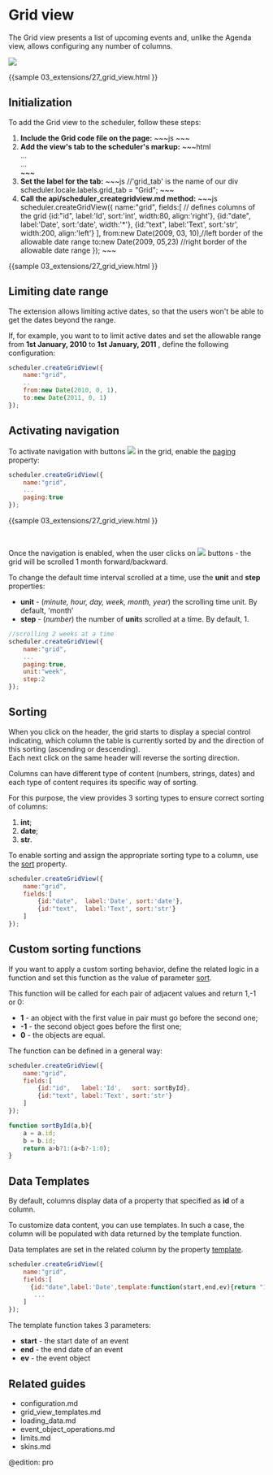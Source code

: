  Grid view 
==============

The Grid view presents a list of upcoming events and, unlike the Agenda view, allows configuring any number of columns.

<img src="grid_view.png"/>

{{sample
	03_extensions/27_grid_view.html
}}

Initialization
---------------------
To add the Grid view to the scheduler, follow these steps:

<ol>
	<li><b>Include the Grid code file on the page:</b>
~~~js
<script src="ext/dhtmlxscheduler_grid_view.js"></script>
~~~
    </li>
    <li> <b>Add the view's tab to the scheduler's markup:</b>
~~~html
<div id="scheduler_here" class="dhx_cal_container" ...>
	<div class="dhx_cal_navline">
	   ...
	   <div class="dhx_cal_tab" name="grid_tab" style="right:300px;"></div>
    </div>
	...	
</div>
~~~
	</li>
    <li><b>Set the label for the tab:</b>
~~~js
//'grid_tab' is the name of our div
scheduler.locale.labels.grid_tab = "Grid";
~~~
	</li>
    <li> <b>Call the api/scheduler_creategridview.md method:</b> 
~~~js
scheduler.createGridView({
       name:"grid",
       fields:[    // defines columns of the grid
             {id:"id",   label:'Id',   sort:'int',  width:80,  align:'right'},
             {id:"date", label:'Date', sort:'date', width:'*'},
             {id:"text", label:'Text', sort:'str',  width:200, align:'left'}
       ],
       from:new Date(2009, 03, 10),//left border of the allowable date range
       to:new Date(2009, 05,23)    //right border of the allowable date range
});
~~~
	</li>
</ol>

{{sample
	03_extensions/27_grid_view.html
}}



Limiting date range
--------------------------
The extension allows limiting active dates, so that the users won't be able to get the dates beyond the range. 

If, for example, you want to to limit active dates and set the allowable range from **1st January, 2010** to **1st January, 2011** , define the following configuration:


~~~js
scheduler.createGridView({
 	name:"grid",
    ..
    from:new Date(2010, 0, 1),
    to:new Date(2011, 0, 1)
});

~~~

Activating navigation
-----------------------------------------
To activate navigation with buttons <img src="navigation_buttons.png"/> in the grid, enable the [paging](api/scheduler_creategridview.md) property:


~~~js
scheduler.createGridView({
    name:"grid",
	...
	paging:true
});
~~~
{{sample
03_extensions/27_grid_view.html
}}

<br>

Once the navigation is enabled, when the user clicks on  <img src="navigation_buttons.png"/>  buttons - 
the grid will be scrolled 1 month forward/backward. 


To change the default time interval scrolled at a time, use the **unit** and **step** properties:

- **unit** - (<i>minute, hour, day, week, month, year</i>) the scrolling time unit. By default, 'month'
- **step** - (<i>number</i>) the number of **unit**s scrolled at a time. By default, 1. 


~~~js
//scrolling 2 weeks at a time
scheduler.createGridView({
    name:"grid",
	...
	paging:true,
    unit:"week",
    step:2
});
~~~

Sorting
---------------------------
When you click on the header, the grid starts to display a special control indicating, which column the table is currently sorted by and the direction of this sorting (ascending or descending).<br>
Each next click on the same header will reverse the sorting direction.

Columns can have different type of content (numbers, strings, dates) and each type of content requires its specific way of sorting.

For this purpose, the view provides 3 sorting types to ensure correct sorting of columns:

1. **int**;
2. **date**;
3. **str**.


To enable sorting and assign the appropriate sorting type to a column, use the [sort](api/scheduler_creategridview.md) property.


~~~js
scheduler.createGridView({
	name:"grid",
    fields:[
		{id:"date",  label:'Date', sort:'date'},
        {id:"text",  label:'Text', sort:'str'}
	]
});

~~~


Custom sorting functions
-----------------------------------------------

If you want to apply a custom sorting behavior, define the related logic in a function and set this function as the value of parameter [sort](api/scheduler_creategridview.md).

This function will be called for each pair of adjacent values and return 1,-1 or 0:



- **1** - an object with the first value in pair must go before the second one;
- **-1** - the second object goes before the first one;
- **0** - the objects are equal.

The function can be defined in a general way:


~~~js
scheduler.createGridView({
	name:"grid",
    fields:[
    	{id:"id",   label:'Id',	  sort: sortById},
        {id:"text", label:'Text', sort:'str'}
    ]
});

function sortById(a,b){
	a = a.id;
	b = b.id;
	return a>b?1:(a<b?-1:0);
}
~~~


Data Templates
----------------------------
By default, columns display data of a property that specified as **id**  of a column.
  
To customize data content, you can use templates. In such a case, the column will be populated with data returned by the template function.
  
  
Data templates are set in the related column by the property [template](api/scheduler_creategridview.md). 


~~~js
scheduler.createGridView({
	name:"grid",
    fields:[
      {id:"date",label:'Date',template:function(start,end,ev){return "1# "+ev.text}},
       ...
	]
});

~~~


The template function takes 3 parameters:

- **start** - the start date of an event
- **end** - the end date of an event
- **ev** - the event object



Related guides
----------------------------------------

- configuration.md
- grid_view_templates.md
- loading_data.md
- event_object_operations.md
- limits.md
- skins.md

@edition: pro
